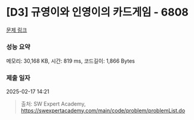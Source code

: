 # [D3] 규영이와 인영이의 카드게임 - 6808 

[문제 링크](https://swexpertacademy.com/main/code/problem/problemDetail.do?contestProbId=AWgv9va6HnkDFAW0) 

### 성능 요약

메모리: 30,168 KB, 시간: 819 ms, 코드길이: 1,866 Bytes

### 제출 일자

2025-02-17 14:21



> 출처: SW Expert Academy, https://swexpertacademy.com/main/code/problem/problemList.do